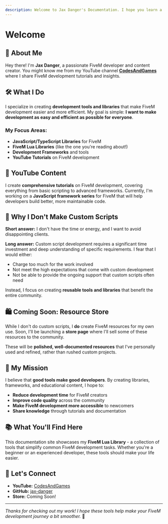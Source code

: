 ```yaml
---
description: Welcome to Jax Danger's Documentation. I hope you learn a lot from this.
---
```


# Welcome

## 👋 About Me

Hey there! I'm **Jax Danger**, a passionate FiveM developer and content creator. You might know me from my YouTube channel [**CodesAndGames**](https://youtube.com/@CodesAndGames) where I share FiveM development tutorials and insights.

## 🛠️ What I Do

I specialize in creating **development tools and libraries** that make FiveM development easier and more efficient. My goal is simple: **I want to make development as easy and efficient as possible for everyone**.

### My Focus Areas:

* **JavaScript/TypeScript Libraries** for FiveM
* **FiveM Lua Libraries** (like the one you're reading about!)
* **Development Frameworks** and tools
* **YouTube Tutorials** on FiveM development

## 🎥 YouTube Content

I create **comprehensive tutorials** on FiveM development, covering everything from basic scripting to advanced frameworks. Currently, I'm working on a **JavaScript framework series** for FiveM that will help developers build better, more maintainable code.

## 🚫 Why I Don't Make Custom Scripts

**Short answer:** I don't have the time or energy, and I want to avoid disappointing clients.

**Long answer:** Custom script development requires a significant time investment and deep understanding of specific requirements. I fear that I would either:

* Charge too much for the work involved
* Not meet the high expectations that come with custom development
* Not be able to provide the ongoing support that custom scripts often need

Instead, I focus on creating **reusable tools and libraries** that benefit the entire community.

## 🛍️ Coming Soon: Resource Store

While I don't do custom scripts, I **do** create FiveM resources for my own use. Soon, I'll be launching a **store page** where I'll sell some of these resources to the community.

These will be **polished, well-documented resources** that I've personally used and refined, rather than rushed custom projects.

## 🎯 My Mission

I believe that **good tools make good developers**. By creating libraries, frameworks, and educational content, I hope to:

* **Reduce development time** for FiveM creators
* **Improve code quality** across the community
* **Make FiveM development more accessible** to newcomers
* **Share knowledge** through tutorials and documentation

## 📚 What You'll Find Here

This documentation site showcases my **FiveM Lua Library** - a collection of tools that simplify common FiveM development tasks. Whether you're a beginner or an experienced developer, these tools should make your life easier.

## 🤝 Let's Connect

* **YouTube:** [CodesAndGames](https://youtube.com/@CodesAndGames)
* **GitHub:** [jax-danger](https://github.com/jax-danger)
* **Store:** Coming Soon!

***

_Thanks for checking out my work! I hope these tools help make your FiveM development journey a bit smoother._ 🚀
